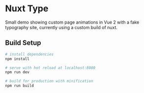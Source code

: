 # Nuxt Type

Small demo showing custom page animations in Vue 2 with a fake typography site, currently using a custom build of nuxt. 

## Build Setup

``` bash
# install dependencies
npm install

# serve with hot reload at localhost:8080
npm run dev

# build for production with minification
npm run build
```
